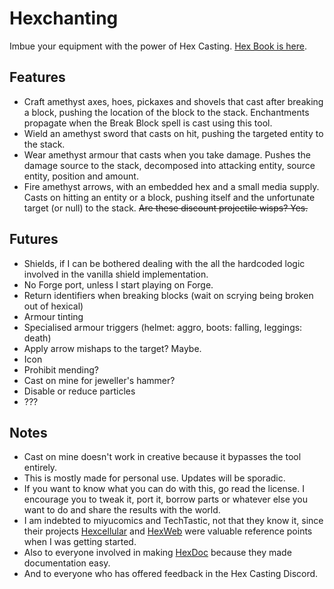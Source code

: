 # Hexchanting

Imbue your equipment with the power of Hex
Casting. [Hex Book is here](https://arconyx.github.io/hexchanting/v/latest/main/en_us/).

## Features

- Craft amethyst axes, hoes, pickaxes and shovels that cast after breaking a block, pushing the location of the block to
  the stack. Enchantments propagate when the Break Block spell is cast using this tool.
- Wield an amethyst sword that casts on hit, pushing the targeted entity to the stack.
- Wear amethyst armour that casts when you take damage. Pushes the damage source to the stack, decomposed into attacking
  entity, source entity, position and amount.
- Fire amethyst arrows, with an embedded hex and a small media supply. Casts on hitting an entity or a block, pushing
  itself and
  the unfortunate target (or null) to the stack. ~~Are these discount projectile wisps? Yes.~~

## Futures

- Shields, if I can be bothered dealing with the all the hardcoded logic involved in the vanilla shield implementation.
- No Forge port, unless I start playing on Forge.
- Return identifiers when breaking blocks (wait on scrying being broken out of hexical)
- Armour tinting
- Specialised armour triggers (helmet: aggro, boots: falling, leggings: death)
- Apply arrow mishaps to the target? Maybe.
- Icon
- Prohibit mending?
- Cast on mine for jeweller's hammer?
- Disable or reduce particles
- ???

## Notes

- Cast on mine doesn't work in creative because it bypasses the tool entirely.
- This is mostly made for personal use. Updates will be sporadic.
- If you want to know what you can do with this, go read the license. I encourage you to tweak it, port it, borrow parts
  or whatever else you want to do and share the results with the world.
- I am indebted to miyucomics and TechTastic, not that they know it, since their
  projects [Hexcellular](https://github.com/miyucomics/hexcellular/) and [HexWeb](https://github.com/TechTastic/HexWeb)
  were valuable reference points when I was getting started.
- Also to everyone involved in making [HexDoc](https://github.com/hexdoc-dev/hexdoc) because they made documentation
  easy.
- And to everyone who has offered feedback in the Hex Casting Discord.
